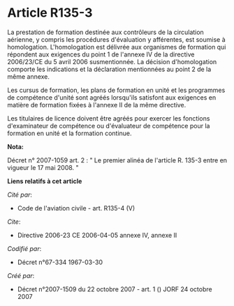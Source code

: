 # Article R135-3

La prestation de formation destinée aux contrôleurs de la circulation aérienne, y compris les procédures d'évaluation y
afférentes, est soumise à homologation. L'homologation est délivrée aux organismes de formation qui répondent aux exigences
du point 1 de l'annexe IV de la directive 2006/23/CE du 5 avril 2006 susmentionnée. La décision d'homologation comporte les
indications et la déclaration mentionnées au point 2 de la même annexe.

Les cursus de formation, les plans de formation en unité et les programmes de compétence d'unité sont agréés lorsqu'ils
satisfont aux exigences en matière de formation fixées à l'annexe II de la même directive.

Les titulaires de licence doivent être agréés pour exercer les fonctions d'examinateur de compétence ou d'évaluateur de
compétence pour la formation en unité et la formation continue.

**Nota:**

Décret n° 2007-1059 art. 2 : " Le premier alinéa de l'article R. 135-3 entre en vigueur le 17 mai 2008. "

**Liens relatifs à cet article**

_Cité par_:

  - Code de l'aviation civile - art. R135-4 (V)

_Cite_:

  - Directive 2006-23 CE 2006-04-05 annexe IV, annexe II

_Codifié par_:

  - Décret n°67-334 1967-03-30

_Créé par_:

  - Décret n°2007-1509 du 22 octobre 2007 - art. 1 () JORF 24 octobre 2007
